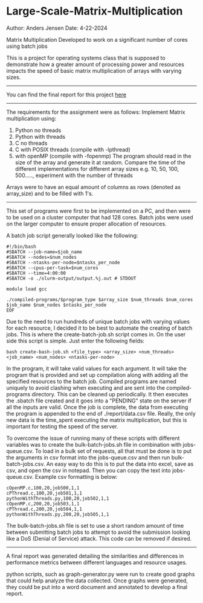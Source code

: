 # Large-Scale-Matrix-Multiplication

Author: Anders Jensen
Date: 4-22-2024

Matrix Multiplication Developed to work on a significant number of cores using batch jobs

This is a project for operating systems class that is supposed to demonstrate how a greater amount of processing power and resources impacts the speed of basic matrix multiplication of arrays with varying sizes.

--------------------------------------------------------------

You can find the final report for this project [here](https://github.com/aejensen1/Large-Scale-Matrix-Multiplication/blob/main/report/FinalReport.pdf)

--------------------------------------------------------------

The requirements for the assignment were as follows:
Implement Matrix multiplication using:
1. Python no threads
2. Python with threads
3. C no threads
4. C with POSIX threads (compile with -lpthread)
5. with openMP (compile with -fopenmp)
The program should read in the size of the array and generate it at random. 
Compare the time of the different implementations for different array sizes e.g. 10, 50, 100, 500....., experiment with the number of threads

Arrays were to have an equal amount of columns as rows (denoted as array_size) and to be filled with 1's.

--------------------------------------------------------------

This set of programs were first to be implemented on a PC, and then were to be used on a cluster computer that had 128 cores. Batch jobs were used on the larger computer to ensure proper allocation of resources.

A batch job script generally looked like the following:
```
#!/bin/bash
#SBATCH --job-name=$job_name
#SBATCH --nodes=$num_nodes
#SBATCH --ntasks-per-node=$ntasks_per_node
#SBATCH --cpus-per-task=$num_cores
#SBATCH --time=4:00:00
#SBATCH -o ./slurm-output/output.%j.out # STDOUT

module load gcc

./compiled-programs/$program_type $array_size $num_threads $num_cores $job_name $num_nodes $ntasks_per_node
EOF
```

Due to the need to run hundreds of unique batch jobs with varying values for each resource, I decided it to be best to automate the creating of batch jobs. This is where the create-batch-job.sh script comes in. On the user side this script is simple. Just enter the following fields:

```
bash create-bash-job.sh <file_type> <array_size> <num_threads> <job_name> <num_nodes> <ntasks-per-node>
```

In the program, it will take valid values for each argument. It will take the program that is provided and set up compilation along with adding all the specified resources to the batch job. Compiled programs are named uniquely to avoid clashing when executing and are sent into the compiled-programs directory. This can be cleaned up periodically. It then executes the .sbatch file created and it goes into a "PENDING" state on the server if all the inputs are valid. Once the job is complete, the data from executing the program is appended to the end of ./report/data.csv file. Really, the only new data is the time_spent executing the matrix multiplication, but this is important for testing the speed of the server.

To overcome the issue of running many of these scripts with different variables was to create the bulk-batch-jobs.sh file in combination with jobs-queue.csv. To load in a bulk set of requests, all that must be done is to put the arguments in csv format into the jobs-queue.csv and then run bulk-batch-jobs.csv. An easy way to do this is to put the data into excel, save as csv, and open the csv in notepad. Then you can copy the text into jobs-queue.csv. Example csv formatting is below:

```
cOpenMP.c,100,20,job500,1,1
cPThread.c,100,20,job501,1,1
pythonWithThreads.py,100,20,job502,1,1
cOpenMP.c,200,20,job503,1,1
cPThread.c,200,20,job504,1,1
pythonWithThreads.py,200,20,job505,1,1
```
The bulk-batch-jobs.sh file is set to use a short random amount of time between submitting batch jobs to attempt to avoid the submission looking like a DoS (Denial of Service) attack. This code can be removed if desired.

--------------------------------------------------------------

A final report was generated detailing the similarities and differences in performance metrics between different languages and resource usages.

python scripts, such as graph-generator.py were run to create good graphs that could help analyze the data collected. Once graphs were generated, they could be put into a word document and annotated to develop a final report.
